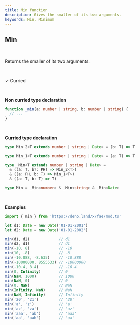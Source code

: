 ```yaml
---
title: Min function
description: Gives the smaller of its two arguments.
keywords: Min, Minimum
---
```


## Min
<br>

Returns the smaller of its two arguments.

<br>

&check; Curried

<br>
<!---
&#10539; Not curred
-->

**Non curried type declaration**
```typescript
function _min(a: number | string, b: number | string) {
  // ...
}
```
<br>

**Curried type declaration**

```typescript
type Min_2<T extends number | string | Date> = (b: T) => T

type Min_1<T extends number | string | Date> = (a: T) => T

type _Min<T extends number | string | Date> =
  & ((a: T, b?: PH) => Min_2<T>)
  & ((a: PH, b: T) => Min_1<T>)
  & ((a: T, b: T) => T)

type Min = _Min<number> & _Min<string> & _Min<Date>
```
<br>

**Examples**
```typescript
import { min } from 'https://deno.land/x/fae/mod.ts'

let d1: Date = new Date('01-01-2001')
let d2: Date = new Date('01-01-2002')

min(d1, d2)             // d1
min(d2, d1)             // d1
min(-10, 8)             // -10
min(10, -8)             // -8
min(-10.888, -8.635)    // -10.888
min(-10000000, 8555533) // -10000000
min(-10.4, 8.4)         // -10.4
min(0, Infinity)        // 0
min(NaN, 1000)          // 1000
min(NaN, 0)             // 0
min(0, NaN)             // NaN
min(Infinity, NaN)      // NaN
min(NaN, Infinity)      // Infinity
min('20', '21')         // '20'
min('a', 'z')           // 'a'
min('az', 'za')         // 'az'
min('aaa', 'ab')        // 'aaa'
min('aa', 'aab')        // 'aa'
```

